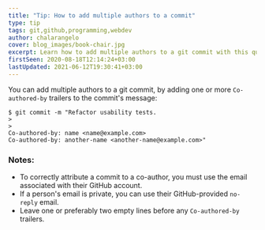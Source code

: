 ```yaml
---
title: "Tip: How to add multiple authors to a commit"
type: tip
tags: git,github,programming,webdev
author: chalarangelo
cover: blog_images/book-chair.jpg
excerpt: Learn how to add multiple authors to a git commit with this quick and easy tip.
firstSeen: 2020-08-18T12:14:24+03:00
lastUpdated: 2021-06-12T19:30:41+03:00
---
```


You can add multiple authors to a git commit, by adding one or more `Co-authored-by` trailers to the commit's message:

```shellsession
$ git commit -m "Refactor usability tests.
>
>
Co-authored-by: name <name@example.com>
Co-authored-by: another-name <another-name@example.com>"
```

### Notes:

- To correctly attribute a commit to a co-author, you must use the email associated with their GitHub account.
- If a person's email is private, you can use their GitHub-provided `no-reply` email.
- Leave one or preferably two empty lines before any `Co-authored-by` trailers.
